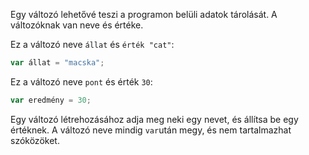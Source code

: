 Egy változó lehetővé teszi a programon belüli adatok tárolását. A változóknak van neve és értéke.

Ez a változó neve `állat` és `érték "cat"`:

```javascript
var állat = "macska";
```

Ez a változó neve `pont` és érték `30`:

```javascript
var eredmény = 30;
```

Egy változó létrehozásához adja meg neki egy nevet, és állítsa be egy értéknek. A változó neve mindig `var`után megy, és nem tartalmazhat szóközöket.